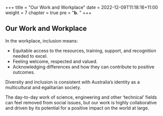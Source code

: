 +++
title = "Our Work and Workplace"
date = 2022-12-09T11:18:16+11:00
weight = 7
chapter = true
pre = "<b>b. </b>"
+++

## Our Work and Workplace


In the workplace, inclusion means:
* Equitable access to the resources, training, support, and recognition needed to excel.
* Feeling welcome, respected and valued.
* Acknowledging differences and how they can contribute to positive outcomes.

Diversity and inclusion is consistent with Australia’s identity as a multicultural and egalitarian society.

The day-to-day work of science, engineering and other ‘technical’ fields can feel removed from social issues, 
but our work is highly collaborative and driven by its potential for a positive impact on the world at large.


